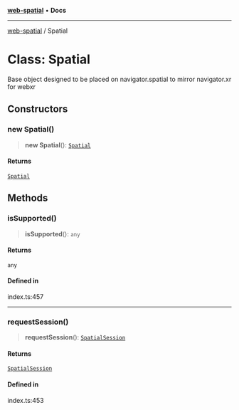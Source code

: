 [**web-spatial**](../README.md) • **Docs**

***

[web-spatial](../globals.md) / Spatial

# Class: Spatial

Base object designed to be placed on navigator.spatial to mirror navigator.xr for webxr

## Constructors

### new Spatial()

> **new Spatial**(): [`Spatial`](Spatial.md)

#### Returns

[`Spatial`](Spatial.md)

## Methods

### isSupported()

> **isSupported**(): `any`

#### Returns

`any`

#### Defined in

index.ts:457

***

### requestSession()

> **requestSession**(): [`SpatialSession`](SpatialSession.md)

#### Returns

[`SpatialSession`](SpatialSession.md)

#### Defined in

index.ts:453
